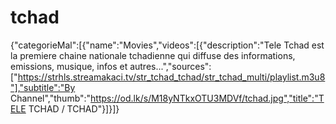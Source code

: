 # tchad
{"categorieMal":[{"name":"Movies","videos":[{"description":"Tele Tchad est la premiere chaine nationale tchadienne qui diffuse des informations, emissions, musique, infos et autres...","sources":["https://strhls.streamakaci.tv/str_tchad_tchad/str_tchad_multi/playlist.m3u8"],"subtitle":"By Channel","thumb":"https://od.lk/s/M18yNTkxOTU3MDVf/tchad.jpg","title":"TELE TCHAD / TCHAD"}]}]}
